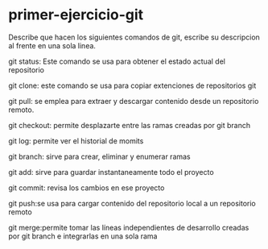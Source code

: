 # primer-ejercicio-git
Describe que hacen los siguientes comandos de git, escribe su descripcion al frente en una sola linea.

git status: Este comando se usa para obtener el estado actual del repositorio

git clone: este comando se usa para copiar extenciones de repositorios git

git pull: se emplea para extraer y descargar contenido desde un repositorio remoto.

git checkout: permite desplazarte entre las ramas creadas por git branch 

git log: permite ver el historial de momits

git branch: sirve para crear, eliminar y enumerar ramas

git add: sirve para guardar instantaneamente todo el proyecto

git commit: revisa los cambios en ese proyecto

git push:se usa para cargar contenido del repositorio local a un repositorio remoto

git merge:permite tomar las líneas independientes de desarrollo creadas por git branch e integrarlas en una sola rama
